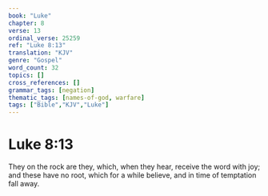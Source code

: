 ```yaml
---
book: "Luke"
chapter: 8
verse: 13
ordinal_verse: 25259
ref: "Luke 8:13"
translation: "KJV"
genre: "Gospel"
word_count: 32
topics: []
cross_references: []
grammar_tags: [negation]
thematic_tags: [names-of-god, warfare]
tags: ["Bible","KJV","Luke"]
---
```


# Luke 8:13

They on the rock are they, which, when they hear, receive the word with joy; and these have no root, which for a while believe, and in time of temptation fall away.
